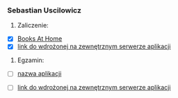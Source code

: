 ﻿### Sebastian Uscilowicz

1. Zaliczenie:
 - [x] [Books At Home](https://github.com/suscilowicz/ASI_LAB/tree/master/books-at-home)
 - [x] [link do wdrożonej na zewnętrznym serwerze aplikacji](https://suscilowicz-books-at-home.herokuapp.com/)
1. Egzamin:
 - [ ] [nazwa aplikacji](egzamin)
 - [ ] [link do wdrożonej na zewnętrznym serwerze aplikacji](/)

